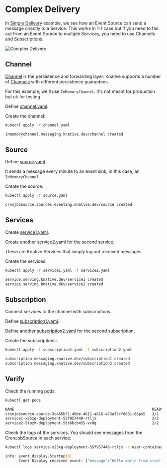 # Complex Delivery

In [Simple Delivery](simpledelivery.md) example, we see how an Event Source can send a message directly to a Service. This works in 1-1 case but if you need to fan out from an Event Source to multiple Services, you need to use Channels and Subscriptions.

![Complex Delivery](./images/complex-delivery.png)

## Channel

[Channel](https://knative.dev/docs/eventing/channels/) is the persistence and forwarding layer. Knative supports a number of [Channels](https://knative.dev/docs/eventing/channels/channels-crds/) with different persistence guarantees.

For this example, we'll use `InMemoryChannel`. It's not meant for production but ok for testing.

Define [channel.yaml](../eventing/complex/channel.yaml).

Create the channel:

```bash
kubectl apply -f channel.yaml

inmemorychannel.messaging.knative.dev/channel created
```

## Source

Define [source.yaml](../eventing/complex/source.yaml).

It sends a message every minute to an event sink, in this case, an `InMemoryChannel`.

Create the source:

```bash
kubectl apply -f source.yaml

cronjobsource.sources.eventing.knative.dev/source created
```

## Services

Create [service1.yaml](../eventing/complex/service1.yaml).

Create another [service2.yaml](../eventing/complex/service2.yaml) for the second service.

These are Knative Services that simply log out received messages.

Create the services:

```bash
kubectl apply -f service1.yaml -f service2.yaml

service.serving.knative.dev/service1 created
service.serving.knative.dev/service2 created
```

## Subscription

Connect services to the channel with subscriptions.

Define [subscription1.yaml](../eventing/complex/subscription1.yaml).

Define another [subscription2.yaml](../eventing/complex/subscription2.yaml) for the second subscription.

Create the subscriptions:

```bash
kubectl apply -f subscription1.yaml -f subscription2.yaml

subscription.messaging.knative.dev/subscription1 created
subscription.messaging.knative.dev/subscription2 created
```

## Verify

Check the running pods:

```bash
kubectl get pods

NAME                                                              READY STATUS    RESTARTS   AGE
cronjobsource-source-3c465b71-4bbe-4611-a816-a73a75cf8681-66ps5   1/1     Running   0          2m54s
service1-x25xg-deployment-55f957448-rtljx                         2/2     Running   0          2m57s
service2-5tpzm-deployment-58c6bcb455-vxdg                         2/2     Running   0          2m57s
```

Check the logs of the services. You should see messages from the CronJobSource in each service:

```bash
kubectl logs service-x25xg-deployment-55f957448-rtljx -c user-container

info: event_display.Startup[0]
      Event Display received event: {"message":"Hello world from cron!"}
```
